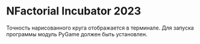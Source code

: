 # NFactorial Incubator 2023
Точность нарисованного круга отображается в терминале. Для запуска программы модуль PyGame должен быть установлен.
